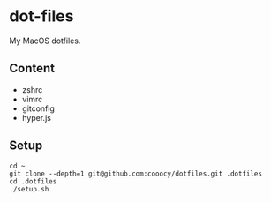 # dot-files

My MacOS dotfiles.

## Content

- zshrc
- vimrc
- gitconfig
- hyper.js

## Setup

```shell
cd ~
git clone --depth=1 git@github.com:cooocy/dotfiles.git .dotfiles
cd .dotfiles
./setup.sh
```
